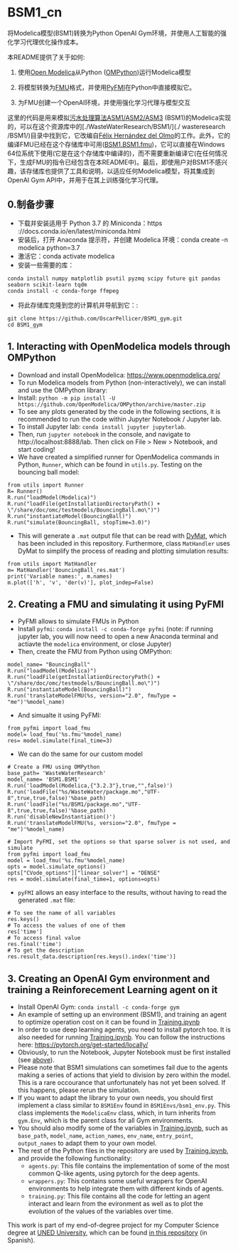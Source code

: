 # BSM1_cn

将Modelica模型(BSM1)转换为Python OpenAI Gym环境，并使用人工智能的强化学习代理优化操作成本。

本README提供了关于如何:

1. 使用[Open Modelica](https://www.openmodelica.org/)从Python ([OMPython](https://github.com/OpenModelica/OMPython))运行Modelica模型

2. 将模型转换为[FMU](https://fmi-standard.org/)格式，并使用[PyFMI](https://github.com/modelon-community/PyFMI)在Python中直接模拟它。

3. 为FMU创建一个OpenAI环境，并使用强化学习代理与模型交互

这里的代码是用来模拟[污水处理算法ASM1/ASM2/ASM3](https://www.iea.lth.se/publications/Reports/LTH-IEA-7229.pdf) (BSM1)的Modelica实现的，可以在这个资源库中的[./WasteWaterResearch/BSM1/](./ wasteresearch /BSM1/)目录中找到它，它改编自[Félix Hernández del Olmo](https://github.com/felixhdelolmo/WasteWaterResearch)的工作。此外，它的编译FMU已经在这个存储库中可用([BSM1.BSM1.fmu](./BSM1.BSM1.fmu))，它可以直接在Windows 64位系统下使用(它是在这个存储库中编译的)，而不需要重新编译它(在任何情况下，生成FMU的指令已经包含在本README中)。最后，即使用户对BSM1不感兴趣，该存储库也提供了工具和说明，以适应任何Modelica模型，将其集成到OpenAI Gym API中，并用于在其上训练强化学习代理。

## 0.制备步骤
 - 下载并安装适用于 Python 3.7 的 Miniconda：https ://docs.conda.io/en/latest/miniconda.html
 - 安装后，打开 Anaconda 提示符，并创建 Modelica 环境：conda create -n modelica python=3.7
 - 激活它：conda activate modelica
 - 安装一些需要的库：
```{bash}
conda install numpy matplotlib psutil pyzmq scipy future git pandas seaborn scikit-learn tqdm
conda install -c conda-forge ffmpeg
```
 - 将此存储库克隆到您的计算机并导航到它：:
```{bash}
git clone https://github.com/OscarPellicer/BSM1_gym.git
cd BSM1_gym
```

## 1. Interacting with OpenModelica models through OMPython
 - Download and install OpenModelica: https://www.openmodelica.org/
 - To run Modelica models from Python (non-interactively), we can install and use the OMPython library:
 - Install: `python -m pip install -U https://github.com/OpenModelica/OMPython/archive/master.zip`
 - To see any plots generated by the code in the following sections, it is recommended to run the code within Jupyter Notebook / Jupyter lab.
 - To install Jupyter lab: `conda install jupyter jupyterlab`.
 - Then, run `jupyter notebook` in the console, and navigate to http://localhost:8888/lab. Then click on File > New > Notebook, and start coding!
 - We have created a simplified runner for OpenModelica commands in Python, `Runner`, which can be found in `utils.py`. Testing on the bouncing ball model:
```{python}
from utils import Runner
R= Runner()
R.run("loadModel(Modelica)")
R.run("loadFile(getInstallationDirectoryPath() + \"/share/doc/omc/testmodels/BouncingBall.mo\")")
R.run("instantiateModel(BouncingBall)")
R.run("simulate(BouncingBall, stopTime=3.0)")
```
 - This will generate a `.mat` output file that can be read with [DyMat](https://github.com/jraedler/DyMat), which has been included in this repository. Furthermore, class `MatHandler` uses DyMat to simplify the process of reading and plotting simulation results:
```{python}
from utils import MatHandler
m= MatHandler('BouncingBall_res.mat')
print('Variable names:', m.names)
m.plot(['h', 'v', 'der(v)'], plot_indep=False)
```
 
## 2.  Creating a FMU and simulating it using PyFMI
 - PyFMI allows to simulate FMUs in Python
 - Install `pyfmi`: `conda install -c conda-forge pyfmi` (note: if running jupyter lab, you will now need to open a new Anaconda terminal and actiavte the `modelica` environment, or close Jupyter)
 - Then, create the FMU from Python using OMPython:
```{python}
model_name= "BouncingBall"
R.run("loadModel(Modelica)")
R.run("loadFile(getInstallationDirectoryPath() + \"/share/doc/omc/testmodels/BouncingBall.mo\")")
R.run("instantiateModel(BouncingBall)")
R.run('translateModelFMU(%s, version="2.0", fmuType = "me")'%model_name)
```
 - And simualte it using PyFMI:
```{python}
from pyfmi import load_fmu
model= load_fmu('%s.fmu'%model_name)
res= model.simulate(final_time=3)
```

- We can do the same for our custom model
```{python}
# Create a FMU using OMPython
base_path= 'WasteWaterResearch'
model_name= 'BSM1.BSM1'
R.run('loadModel(Modelica,{"3.2.3"},true,"",false)')
R.run('loadFile("%s/WasteWater/package.mo","UTF-8",true,true,false)'%base_path)
R.run('loadFile("%s/BSM1/package.mo","UTF-8",true,true,false)'%base_path)
R.run('disableNewInstantiation()')
R.run('translateModelFMU(%s, version="2.0", fmuType = "me")'%model_name)

# Import PyFMI, set the options so that sparse solver is not used, and simulate
from pyfmi import load_fmu
model = load_fmu('%s.fmu'%model_name)
opts = model.simulate_options() 
opts["CVode_options"]["linear_solver"] = "DENSE"
res = model.simulate(final_time=1, options=opts)
```

- `pyFMI` allows an easy interface to the results, without having to read the generated `.mat` file:
```{python}
# To see the name of all variables
res.keys()
# To access the values of one of them
res['time']
# To access final value
res.final('time')
# To get the description
res.result_data.description[res.keys().index('time')]
```

## 3. Creating an OpenAI Gym environment and training a Reinforecement Learning agent on it
 - Install OpenAI Gym: `conda install -c conda-forge gym`
 - An example of setting up an environment (BSM1), and training an agent to optimize operation cost on it can be found in [Training.ipynb](Training.ipynb)
 - In order to use deep learning agents, you need to install pytorch too. It is also needed for running [Training.ipynb](Training.ipynb). You can follow the instructions here: https://pytorch.org/get-started/locally/
 - Obviously, to run the Notebook, Jupyter Notebook must be first installed (see [above](#interacting-with-openmodelica-models-through-ompython)).
 - Please note that BSM1 simulations can sometimes fail due to the agents making a series of actions that yield to division by zero within the model. This is a rare occourance that unfortunately has not yet been solved. If this happens, please rerun the simulation.
 - If you want to adapt the library to your own needs, you should first implement a class similar to `BSM1Env` found in `BSM1Envs/bsm1_env.py`. This class implements the `ModelicaEnv` class, which, in turn inherits from `gym.Env`, which is the parent class for all Gym environments.
 - You should also modify some of the variables in [Training.ipynb](Training.ipynb), such as `base_path`, `model_name`, `action_names`, `env_name`, `entry_point`, `output_names` to adapt them to your own model.
 - The rest of the Python files in the repository are used by [Training.ipynb](Training.ipynb), and provide the following functionality:
   - `agents.py`: This file contains the implementation of some of the most common Q-like agents, using
pytorch for the deep agents.
   - `wrappers.py`: This contains some useful wrappers for OpenAI environments to help integrate them
with different kinds of agents.
   - `training.py`: This file contains all the code for letting an agent interact and learn from the evironment
as well as to plot the evolution of the values of the variables over time.

This work is part of my end-of-degree project for my Computer Science degree at [UNED University](https://www.uned.es/), which can be found [in this repository](https://github.com/OscarPellicer/BSM1_gym/blob/main/TFG%20Oscar%20Jos%C3%A9%20Pellicer%20Valero.pdf) (in Spanish).

